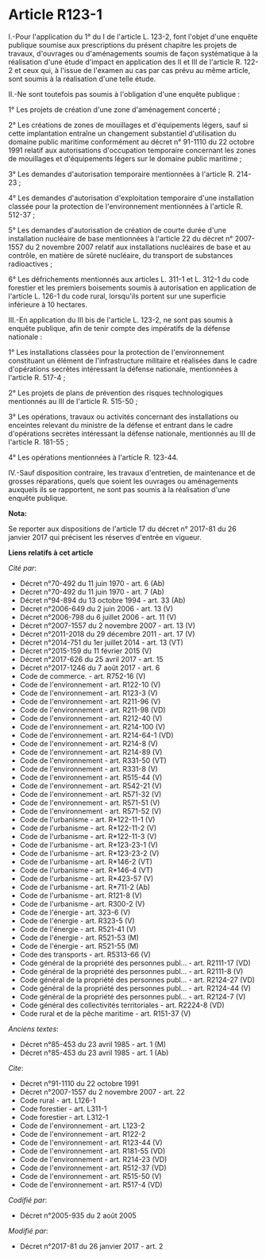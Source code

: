 # Article R123-1

I.-Pour l'application du 1° du I de l'article L. 123-2, font l'objet d'une enquête publique soumise aux prescriptions du
présent chapitre les projets de travaux, d'ouvrages ou d'aménagements soumis de façon systématique à la réalisation d'une
étude d'impact en application des II et III de l'article R. 122-2 et ceux qui, à l'issue de l'examen au cas par cas prévu au
même article, sont soumis à la réalisation d'une telle étude. 

II.-Ne sont toutefois pas soumis à l'obligation d'une enquête publique : 

1° Les projets de création d'une zone d'aménagement concerté ; 

2° Les créations de zones de mouillages et d'équipements légers, sauf si cette implantation entraîne un changement
substantiel d'utilisation du domaine public maritime conformément au décret n° 91-1110 du 22 octobre 1991 relatif aux
autorisations d'occupation temporaire concernant les zones de mouillages et d'équipements légers sur le domaine public
maritime ; 

3° Les demandes d'autorisation temporaire mentionnées à l'article R. 214-23 ; 

4° Les demandes d'autorisation d'exploitation temporaire d'une installation classée pour la protection de l'environnement
mentionnées à l'article R. 512-37 ; 

5° Les demandes d'autorisation de création de courte durée d'une installation nucléaire de base mentionnées à l'article 22 du
décret n° 2007-1557 du 2 novembre 2007 relatif aux installations nucléaires de base et au contrôle, en matière de sûreté
nucléaire, du transport de substances radioactives ; 

6° Les défrichements mentionnés aux articles L. 311-1 et L. 312-1 du code forestier et les premiers boisements soumis à
autorisation en application de l'article L. 126-1 du code rural, lorsqu'ils portent sur une superficie inférieure à 10
hectares. 

III.-En application du III bis de l'article L. 123-2, ne sont pas soumis à enquête publique, afin de tenir compte des
impératifs de la défense nationale : 

1° Les installations classées pour la protection de l'environnement constituant un élément de l'infrastructure militaire et
réalisées dans le cadre d'opérations secrètes intéressant la défense nationale, mentionnées à l'article R. 517-4 ; 

2° Les projets de plans de prévention des risques technologiques mentionnés au III de l'article R. 515-50 ; 

3° Les opérations, travaux ou activités concernant des installations ou enceintes relevant du ministre de la défense et
entrant dans le cadre d'opérations secrètes intéressant la défense nationale, mentionnés au III de l'article R. 181-55 ; 

4° Les opérations mentionnées à l'article R. 123-44. 

IV.-Sauf disposition contraire, les travaux d'entretien, de maintenance et de grosses réparations, quels que soient les
ouvrages ou aménagements auxquels ils se rapportent, ne sont pas soumis à la réalisation d'une enquête publique.

**Nota:**

Se reporter aux dispositions de l'article 17 du décret n° 2017-81 du 26 janvier 2017 qui précisent les réserves d'entrée en
vigueur.

**Liens relatifs à cet article**

_Cité par_:

  - Décret n°70-492 du 11 juin 1970 - art. 6 (Ab)
  - Décret n°70-492 du 11 juin 1970 - art. 7 (Ab)
  - Décret n°94-894 du 13 octobre 1994 - art. 33 (Ab)
  - Décret n°2006-649 du 2 juin 2006 - art. 13 (V)
  - Décret n°2006-798 du 6 juillet 2006 - art. 11 (V)
  - Décret n°2007-1557 du 2 novembre 2007 - art. 13 (V)
  - Décret n°2011-2018 du 29 décembre 2011 - art. 17 (V)
  - Décret n°2014-751 du 1er juillet 2014 - art. 13 (VT)
  - Décret n°2015-159 du 11 février 2015 (V)
  - Décret n°2017-626 du 25 avril 2017 - art. 15
  - Décret n°2017-1246 du 7 août 2017 - art. 6
  - Code de commerce. - art. R752-16 (V)
  - Code de l'environnement - art. R122-10 (V)
  - Code de l'environnement - art. R123-3 (V)
  - Code de l'environnement - art. R211-96 (V)
  - Code de l'environnement - art. R211-98 (VD)
  - Code de l'environnement - art. R212-40 (V)
  - Code de l'environnement - art. R214-100 (V)
  - Code de l'environnement - art. R214-64-1 (VD)
  - Code de l'environnement - art. R214-8 (V)
  - Code de l'environnement - art. R214-89 (V)
  - Code de l'environnement - art. R331-50 (VT)
  - Code de l'environnement - art. R331-8 (V)
  - Code de l'environnement - art. R515-44 (V)
  - Code de l'environnement - art. R542-21 (V)
  - Code de l'environnement - art. R571-32 (V)
  - Code de l'environnement - art. R571-51 (V)
  - Code de l'environnement - art. R571-52 (V)
  - Code de l'urbanisme - art. R*122-11-1 (V)
  - Code de l'urbanisme - art. R*122-11-2 (V)
  - Code de l'urbanisme - art. R*122-11-3 (V)
  - Code de l'urbanisme - art. R*123-23-1 (V)
  - Code de l'urbanisme - art. R*123-23-2 (V)
  - Code de l'urbanisme - art. R*146-2 (VT)
  - Code de l'urbanisme - art. R*146-4 (VT)
  - Code de l'urbanisme - art. R*423-57 (V)
  - Code de l'urbanisme - art. R*711-2 (Ab)
  - Code de l'urbanisme - art. R121-8 (V)
  - Code de l'urbanisme - art. R300-2 (V)
  - Code de l'énergie - art. 323-6 (V)
  - Code de l'énergie - art. R323-5 (V)
  - Code de l'énergie - art. R521-41 (V)
  - Code de l'énergie - art. R521-53 (M)
  - Code de l'énergie - art. R521-55 (M)
  - Code des transports - art. R5313-66 (V)
  - Code général de la propriété des personnes publ... - art. R2111-17 (VD)
  - Code général de la propriété des personnes publ... - art. R2111-8 (V)
  - Code général de la propriété des personnes publ... - art. R2124-27 (VD)
  - Code général de la propriété des personnes publ... - art. R2124-44 (V)
  - Code général de la propriété des personnes publ... - art. R2124-7 (V)
  - Code général des collectivités territoriales - art. R2224-8 (VD)
  - Code rural et de la pêche maritime - art. R151-37 (V)

_Anciens textes_:

  - Décret n°85-453 du 23 avril 1985 - art. 1 (M)
  - Décret n°85-453 du 23 avril 1985 - art. 1 (Ab)

_Cite_:

  - Décret n°91-1110 du 22 octobre 1991
  - Décret n°2007-1557 du 2 novembre 2007 - art. 22
  - Code rural - art. L126-1
  - Code forestier - art. L311-1
  - Code forestier - art. L312-1
  - Code de l'environnement - art. L123-2
  - Code de l'environnement - art. R122-2
  - Code de l'environnement - art. R123-44 (V)
  - Code de l'environnement - art. R181-55 (VD)
  - Code de l'environnement - art. R214-23 (VD)
  - Code de l'environnement - art. R512-37 (VD)
  - Code de l'environnement - art. R515-50 (V)
  - Code de l'environnement - art. R517-4 (VD)

_Codifié par_:

  - Décret n°2005-935 du 2 août 2005

_Modifié par_:

  - Décret n°2017-81 du 26 janvier 2017 - art. 2
